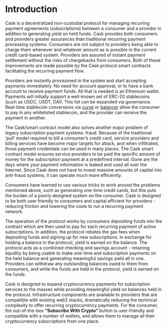 # Introduction

Cask is a decentralized non-custodial protocol for managing recurring payment agreements (subscriptions) between a consumer and a provider in addition to generating yield on held funds. Cask provides both consumers and providers greater assurances than traditional recurring payment processing systems. Consumers are not subject to providers being able to charge them whenever and whatever amount as is possible in the current credit card-based system. Providers are assured of instant payment settlement without the risks of chargebacks from consumers. Both of these improvements are made possible by the Cask protocol smart contracts facilitating the recurring payment flow.

Providers are instantly provisioned in the system and start accepting payments immediately. No need for account approval, or to have a bank account to receive payment funds. All that is needed is an Ethereum wallet. Payments will initially support a well-known set of ERC-20 stablecoins (such as USDC, USDT, DAI). This list can be expanded via governance. Real-time stablecoin conversions via [curve](https://curve.fi) or [balancer](https://balancer.fi) allow the consumer to pay in any whitelisted stablecoin, and the provider can receive the payment in another.

The Cask/smart contract model also solves another major problem of legacy subscription payment systems: fraud. Because of the traditional ‘pull’ model required to bill a consumer’s credit card, service providers and billing services have become major targets for attack, and when infiltrated, those payment credentials can be used in many places. The Cask smart contract model ensures service providers to be paid the specific amount of money for the subscription payment at a predefined interval. Gone are the days where your payment information is leaked and used all over the Internet. Since Cask does not have to invest massive amounts of capital into anti-fraud systems, it can operate much more efficiently.

Consumers have learned to use various tricks to work around the problems mentioned above, such as generating one-time credit cards, but this puts the burden of a poorly designed system on the consumer. Cask is designed to be both user friendly to consumers and capital efficient for providers - reducing friction and lowering the costs to run a recurring payment network.

The operation of the protocol works by consumers depositing funds into the contract which are then used to pay for each recurring payment of active subscriptions. In addition, the protocol rebates the gas fees when depositing funds and signing up for new subscriptions. In exchange for holding a balance in the protocol, yield is earned on the balance. The protocol acts as a combined checking and savings account - retaining liquidity by being usable to make one-time and subscription payments on the held balance and generating meaningful savings yield all in one. Providers can withdraw any outstanding balances owed to them from consumers, and while the funds are held in the protocol, yield is earned on the funds.

Cask is designed to expand cryptocurrency payments for subscription services to the masses while providing meaningful yield on balances held in the protocol. Infrastructure components are available to providers that are compatible with existing web2 stacks, dramatically reducing the technical complexity to offer recurring cryptocurrency payments. For the consumer, the out-of-the-box **“Subscribe With Crypto”** button is user-friendly and compatible with a number of wallets, and allows them to manage all their cryptocurrency subscriptions from one place.
